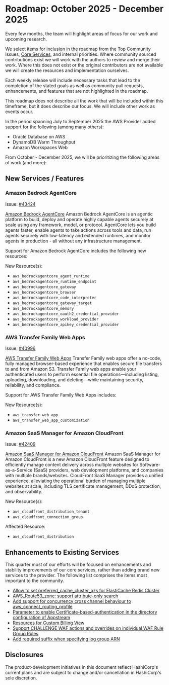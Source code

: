 # Roadmap:  October 2025 - December 2025

Every few months, the team will highlight areas of focus for our work and upcoming research.

We select items for inclusion in the roadmap from the Top Community Issues, [Core Services](https://hashicorp.github.io/terraform-provider-aws/core-services/), and internal priorities. Where community sourced contributions exist we will work with the authors to review and merge their work. Where this does not exist or the original contributors are not available we will create the resources and implementation ourselves.

Each weekly release will include necessary tasks that lead to the completion of the stated goals as well as community pull requests, enhancements, and features that are not highlighted in the roadmap.

This roadmap does not describe all the work that will be included within this timeframe, but it does describe our focus. We will include other work as events occur.

In the period spanning July to September 2025 the AWS Provider added support for the following (among many others):

- Oracle Database on AWS
- DynamoDB Warm Throughput
- Amazon Workspaces Web

From October - December 2025, we will be prioritizing the following areas of work (and more):

## New Services / Features

### Amazon Bedrock AgentCore

Issue: [#43424](https://github.com/hashicorp/terraform-provider-aws/issues/43424)

[Amazon Bedrock AgentCore](https://aws.amazon.com/about-aws/whats-new/2025/10/amazon-bedrock-agentcore-available/) Amazon Bedrock AgentCore is an agentic platform to build, deploy and operate highly capable agents securely at scale using any framework, model, or protocol. AgentCore lets you build agents faster, enable agents to take actions across tools and data, run agents securely with low-latency and extended runtimes, and monitor agents in production - all without any infrastructure management.

Support for Amazon Bedrock AgentCore includes the following new resources:

New Resource(s):

- `aws_bedrockagentcore_agent_runtime`
- `aws_bedrockagentcore_runtime_endpoint`
- `aws_bedrockagentcore_gateway`
- `aws_bedrockagentcore_browser`
- `aws_bedrockagentcore_code_interpreter`
- `aws_bedrockagentcore_gateway_target`
- `aws_bedrockagentcore_memory`
- `aws_bedrockagentcore_oauth2_credential_provider`
- `aws_bedrockagentcore_workload_provider`
- `aws_bedrockagentcore_apikey_credential_provider`

### AWS Transfer Family Web Apps

Issue: [#40996](https://github.com/hashicorp/terraform-provider-aws/issues/40996)

[AWS Transfer Family Web Apps](https://aws.amazon.com/aws-transfer-family/web-apps/) Transfer Family web apps offer a no-code, fully managed browser-based experience that enables secure file transfers to and from Amazon S3. Transfer Family web apps enable your authenticated users to perform essential file operations—including listing, uploading, downloading, and deleting—while maintaining security, reliability, and compliance.

Support for AWS Transfer Family Web Apps includes:

New Resource(s):

- `aws_transfer_web_app`
- `aws_transfer_web_app_customization`

### Amazon SaaS Manager for Amazon CloudFront

Issue: [#42409](https://github.com/hashicorp/terraform-provider-aws/issues/42409)

[Amazon SaaS Manager for Amazon CloudFront](https://aws.amazon.com/about-aws/whats-new/2025/04/saas-manager-amazon-cloudfront/) Amazon SaaS Manager for Amazon CloudFront is a new Amazon CloudFront feature designed to efficiently manage content delivery across multiple websites for Software-as-a-Service (SaaS) providers, web development platforms, and companies with multiple brands/websites. CloudFront SaaS Manager provides a unified experience, alleviating the operational burden of managing multiple websites at scale, including TLS certificate management, DDoS protection, and observability.

New Resource(s):

- `aws_cloudfront_distribution_tenant`
- `aws_cloudfront_connection_group`

Affected Resource:

- `aws_cloudfront_distribution`

## Enhancements to Existing Services

This quarter most of our efforts will be focused on enhancements and stability improvements of our core services, rather than adding brand new services to the provider. The following list comprises the items most important to the community.

- [Allow to set preferred_cache_cluster_azs for ElastiCache Redis Сluster](https://github.com/hashicorp/terraform-provider-aws/issues/37497)
- [AWS_Route53_zone: support attribute-only search](https://github.com/hashicorp/terraform-provider-aws/pull/39671)
- [Add support for concurrency cross channel behaviour to aws_connect_routing_profile](https://github.com/hashicorp/terraform-provider-aws/issues/35018)
- [Parameter to enable Certificate-based-authentication in the directory configuration of Appstream](https://github.com/hashicorp/terraform-provider-aws/issues/31766)
- [Resources for Custom Billing View](https://github.com/hashicorp/terraform-provider-aws/issues/40677)
- [Support CHALLENGE WAF actions and overrides on individual WAF Rule Group Rules](https://github.com/hashicorp/terraform-provider-aws/issues/27862)
- [Add required suffix when specifying log group ARN](https://github.com/hashicorp/terraform-provider-aws/pull/35941)

## Disclosures

The product-development initiatives in this document reflect HashiCorp's current plans and are subject to change and/or cancellation in HashiCorp's sole discretion.
